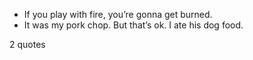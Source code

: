  - If you play with fire, you’re gonna get burned.
 - It was my pork chop. But that’s ok. I ate his dog food.

2 quotes